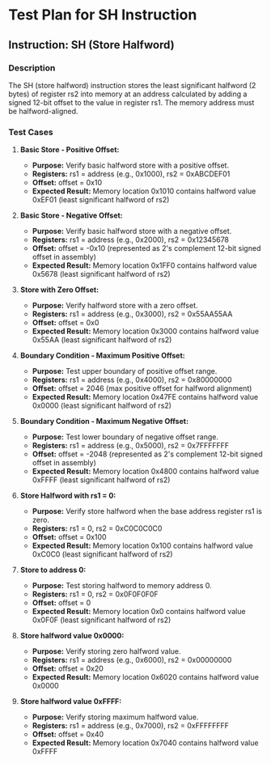 # Test Plan for SH Instruction

## Instruction: SH (Store Halfword)

### Description
The SH (store halfword) instruction stores the least significant halfword (2 bytes) of register rs2 into memory at an address calculated by adding a signed 12-bit offset to the value in register rs1. The memory address must be halfword-aligned.

### Test Cases

1.  **Basic Store - Positive Offset:**
    -   **Purpose:** Verify basic halfword store with a positive offset.
    -   **Registers:** rs1 = address (e.g., 0x1000), rs2 = 0xABCDEF01
    -   **Offset:** offset = 0x10
    -   **Expected Result:** Memory location 0x1010 contains halfword value 0xEF01 (least significant halfword of rs2)

2.  **Basic Store - Negative Offset:**
    -   **Purpose:** Verify basic halfword store with a negative offset.
    -   **Registers:** rs1 = address (e.g., 0x2000), rs2 = 0x12345678
    -   **Offset:** offset = -0x10 (represented as 2's complement 12-bit signed offset in assembly)
    -   **Expected Result:** Memory location 0x1FF0 contains halfword value 0x5678 (least significant halfword of rs2)

3.  **Store with Zero Offset:**
    -   **Purpose:** Verify halfword store with a zero offset.
    -   **Registers:** rs1 = address (e.g., 0x3000), rs2 = 0x55AA55AA
    -   **Offset:** offset = 0x0
    -   **Expected Result:** Memory location 0x3000 contains halfword value 0x55AA (least significant halfword of rs2)

4.  **Boundary Condition - Maximum Positive Offset:**
    -   **Purpose:** Test upper boundary of positive offset range.
    -   **Registers:** rs1 = address (e.g., 0x4000), rs2 = 0x80000000
    -   **Offset:** offset = 2046 (max positive offset for halfword alignment)
    -   **Expected Result:** Memory location 0x47FE contains halfword value 0x0000 (least significant halfword of rs2)

5.  **Boundary Condition - Maximum Negative Offset:**
    -   **Purpose:** Test lower boundary of negative offset range.
    -   **Registers:** rs1 = address (e.g., 0x5000), rs2 = 0x7FFFFFFF
    -   **Offset:** offset = -2048 (represented as 2's complement 12-bit signed offset in assembly)
    -   **Expected Result:** Memory location 0x4800 contains halfword value 0xFFFF (least significant halfword of rs2)

6.  **Store Halfword with rs1 = 0:**
    -   **Purpose:** Verify store halfword when the base address register rs1 is zero.
    -   **Registers:** rs1 = 0, rs2 = 0xC0C0C0C0
    -   **Offset:** offset = 0x100
    -   **Expected Result:** Memory location 0x100 contains halfword value 0xC0C0 (least significant halfword of rs2)

7.  **Store to address 0:**
    -   **Purpose:** Test storing halfword to memory address 0.
    -   **Registers:** rs1 = 0, rs2 = 0x0F0F0F0F
    -   **Offset:** offset = 0
    -   **Expected Result:** Memory location 0x0 contains halfword value 0x0F0F (least significant halfword of rs2)

8.  **Store halfword value 0x0000:**
    -   **Purpose:** Verify storing zero halfword value.
    -   **Registers:** rs1 = address (e.g., 0x6000), rs2 = 0x00000000
    -   **Offset:** offset = 0x20
    -   **Expected Result:** Memory location 0x6020 contains halfword value 0x0000

9.  **Store halfword value 0xFFFF:**
    -   **Purpose:** Verify storing maximum halfword value.
    -   **Registers:** rs1 = address (e.g., 0x7000), rs2 = 0xFFFFFFFF
    -   **Offset:** offset = 0x40
    -   **Expected Result:** Memory location 0x7040 contains halfword value 0xFFFF
